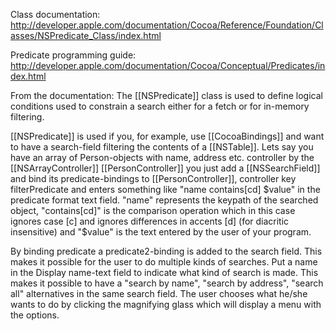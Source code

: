 Class documentation:
http://developer.apple.com/documentation/Cocoa/Reference/Foundation/Classes/NSPredicate_Class/index.html

Predicate programming guide:
http://developer.apple.com/documentation/Cocoa/Conceptual/Predicates/index.html

From the documentation:
The [[NSPredicate]] class is used to define logical conditions used to constrain a search either for a fetch or for in-memory filtering.


[[NSPredicate]] is used if you, for example, use [[CocoaBindings]] and want to have a search-field filtering the contents of a [[NSTable]]. Lets say you have an array of Person-objects with name, address etc. controller by the [[NSArrayController]] [[PersonController]] you just add a [[NSSearchField]] and bind its predicate-bindings to [[PersonController]], controller key filterPredicate and enters something like "name contains[cd] $value" in the predicate format text field. "name" represents the keypath of the searched object, "contains[cd]" is the comparison operation which in this case ignores case [c] and ignores differences in accents [d] (for diacritic insensitive) and "$value" is the text entered by the user of your program.

By binding predicate a predicate2-binding is added to the search field. This makes it possible for the user to do multiple kinds of searches. Put a name in the Display name-text field to indicate what kind of search is made. This makes it possible to have a "search by name", "search by address", "search all" alternatives in the same search field. The user chooses what he/she wants to do by clicking the magnifying glass which will display a menu with the options.